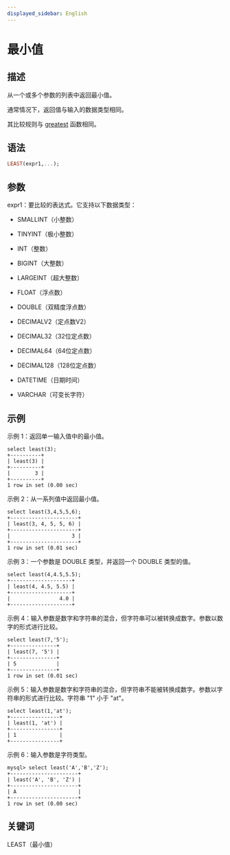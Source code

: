 ```yaml
---
displayed_sidebar: English
---
```


# 最小值

## 描述

从一个或多个参数的列表中返回最小值。

通常情况下，返回值与输入的数据类型相同。

其比较规则与 [greatest](greatest.md) 函数相同。

## 语法

```Haskell
LEAST(expr1,...);
```

## 参数

expr1：要比较的表达式。它支持以下数据类型：

- SMALLINT（小整数）

- TINYINT（极小整数）

- INT（整数）

- BIGINT（大整数）

- LARGEINT（超大整数）

- FLOAT（浮点数）

- DOUBLE（双精度浮点数）

- DECIMALV2（定点数V2）

- DECIMAL32（32位定点数）

- DECIMAL64（64位定点数）

- DECIMAL128（128位定点数）

- DATETIME（日期时间）

- VARCHAR（可变长字符）

## 示例

示例 1：返回单一输入值中的最小值。

```Plain
select least(3);
+----------+
| least(3) |
+----------+
|        3 |
+----------+
1 row in set (0.00 sec)
```

示例 2：从一系列值中返回最小值。

```Plain
select least(3,4,5,5,6);
+----------------------+
| least(3, 4, 5, 5, 6) |
+----------------------+
|                    3 |
+----------------------+
1 row in set (0.01 sec)
```

示例 3：一个参数是 DOUBLE 类型，并返回一个 DOUBLE 类型的值。

```Plain
select least(4,4.5,5.5);
+--------------------+
| least(4, 4.5, 5.5) |
+--------------------+
|                4.0 |
+--------------------+
```

示例 4：输入参数是数字和字符串的混合，但字符串可以被转换成数字。参数以数字的形式进行比较。

```Plain
select least(7,'5');
+---------------+
| least(7, '5') |
+---------------+
| 5             |
+---------------+
1 row in set (0.01 sec)
```

示例 5：输入参数是数字和字符串的混合，但字符串不能被转换成数字。参数以字符串的形式进行比较。字符串 "1" 小于 "at"。

```Plain
select least(1,'at');
+----------------+
| least(1, 'at') |
+----------------+
| 1              |
+----------------+
```

示例 6：输入参数是字符类型。

```Plain
mysql> select least('A','B','Z');
+----------------------+
| least('A', 'B', 'Z') |
+----------------------+
| A                    |
+----------------------+
1 row in set (0.00 sec)
```

## 关键词

LEAST（最小值）
